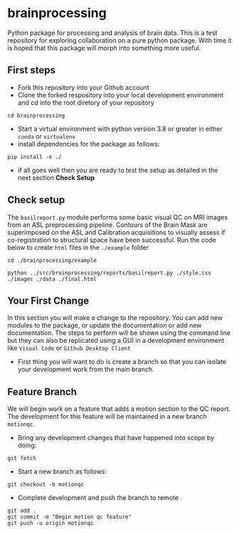 # brainprocessing
Python package for processing and analysis of brain data. This is a test repository for exploring collaboration on a pure python package. With time it is hoped that this package will morph into something more useful.

## First steps
* Fork this repository into your Github account
* Clone the forked respository into your local development environment and cd into the root diretory of your repository
```
cd brainprocessing
```
* Start a virtual environment with python version 3.8 or greater in either `conda` or `virtualenv`
* install dependencies for the package as follows:
```
pip install -e ./
```
* if all goes well then you are ready to test the setup as detailed in the next section **Check Setup** 

## Check setup
The `basilreport.py` module performs some basic visual QC on MRI images from an ASL preprocessing pipeline. Contours of the Brain Mask are superimposed on the ASL and Calibration acquisitions to visually assess if co-registration to structural space have been successful. Run the code below to create `html` files in the `./example` folder

```
cd ./brainprocessing/example
```

```
python ../src/brainprocessing/reports/basilreport.py ./style.css ./images ./data ./final.html
```

## Your First Change
In this section you will make a change to the repository. You can add new modules to the package, or update the documentation or add new documentation. The steps to perform will be shown using the command line but they can also be replicated using a GUI in a development environment like `Visual Code` or `Github Desktop Client` 

* First thing you will want to do is create a branch so that you can isolate your development work from the main branch.


## Feature Branch
We will begin work on a feature that adds a motion section to the QC report. The development for this feature will be maintained in a new branch `motionqc`. 

* Bring any development changes that have happened into scope by doing: 
```
git fetch 
```

* Start a new branch as follows:

```
git checkout -b motionqc
```

* Complete development and push the branch to remote
```
git add .
git commit -m "Begin motion qc feature"
git push -u origin motionqc
```